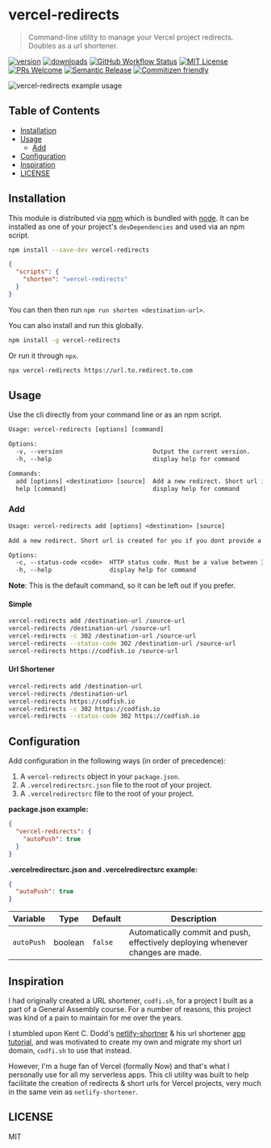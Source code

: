 # vercel-redirects

> Command-line utility to manage your Vercel project redirects. Doubles as a url shortener.

[![version][version-badge]][package] [![downloads][downloads-badge]][npmcharts]
[![GitHub Workflow Status][actions-badge]][actions-badge] [![MIT License][license-badge]][license]
[![PRs Welcome][prs-badge]][prs] [![Semantic Release][semantic-release-badge]][semantic-release]
[![Commitizen friendly][commitizen-badge]][commitizen]

![vercel-redirects example usage](https://cl.ly/56dc56e87ac2/Screen%2520Recording%25202020-04-26%2520at%252008.59%2520AM.gif 'Example Usage')

## Table of Contents

<!-- START doctoc generated TOC please keep comment here to allow auto update -->
<!-- DON'T EDIT THIS SECTION, INSTEAD RE-RUN doctoc TO UPDATE -->

- [Installation](#installation)
- [Usage](#usage)
  - [Add](#add)
- [Configuration](#configuration)
- [Inspiration](#inspiration)
- [LICENSE](#license)

<!-- END doctoc generated TOC please keep comment here to allow auto update -->

## Installation

This module is distributed via [npm](https://www.npmjs.com) which is bundled with
[node](https://nodejs.org/en/). It can be installed as one of your project's `devDependencies` and
used via an npm script.

```sh
npm install --save-dev vercel-redirects
```

```json
{
  "scripts": {
    "shorten": "vercel-redirects"
  }
}
```

You can then then run `npm run shorten <destination-url>`.

You can also install and run this globally.

```sh
npm install -g vercel-redirects
```

Or run it through `npx`.

```sh
npx vercel-redirects https://url.to.redirect.to.com
```

## Usage

Use the cli directly from your command line or as an npm script.

```txt
Usage: vercel-redirects [options] [command]

Options:
  -v, --version                         Output the current version.
  -h, --help                            display help for command

Commands:
  add [options] <destination> [source]  Add a new redirect. Short url is created for you if you dont provide a source.
  help [command]                        display help for command
```

### Add

```txt
Usage: vercel-redirects add [options] <destination> [source]

Add a new redirect. Short url is created for you if you dont provide a source.

Options:
  -c, --status-code <code>  HTTP status code. Must be a value between 301-308.
  -h, --help                display help for command
```

**Note**: This is the default command, so it can be left out if you prefer.

#### Simple

```sh
vercel-redirects add /destination-url /source-url
vercel-redirects /destination-url /source-url
vercel-redirects -c 302 /destination-url /source-url
vercel-redirects --status-code 302 /destination-url /source-url
vercel-redirects https://codfish.io /source-url
```

#### Url Shortener

```sh
vercel-redirects add /destination-url
vercel-redirects /destination-url
vercel-redirects https://codfish.io
vercel-redirects -c 302 https://codfish.io
vercel-redirects --status-code 302 https://codfish.io
```

## Configuration

Add configuration in the following ways (in order of precedence):

1. A `vercel-redirects` object in your `package.json`.
1. A `.vercelredirectsrc.json` file to the root of your project.
1. A `.vercelredirectsrc` file to the root of your project.

**package.json example:**

```json
{
  "vercel-redirects": {
    "autoPush": true
  }
}
```

**.vercelredirectsrc.json and .vercelredirectsrc example:**

```json
{
  "autoPush": true
}
```

| Variable   | Type    | Default | Description                                                                     |
| ---------- | ------- | ------- | ------------------------------------------------------------------------------- |
| `autoPush` | boolean | `false` | Automatically commit and push, effectively deploying whenever changes are made. |

## Inspiration

I had originally created a URL shortener, `codfi.sh`, for a project I built as a part
of a General Assembly course. For a number of reasons, this project was kind of a pain to
maintain for me over the years.

I stumbled upon Kent C. Dodd's
[netlify-shortner](https://github.com/kentcdodds/netlify-shortener) & his url shortener
[app tutorial](https://www.youtube.com/watch?v=HL6paXyx6hM), and was motivated to create my own and
migrate my short url domain, `codfi.sh` to use that instead.

However, I'm a huge fan of Vercel (formally Now) and that's what I personally use for all my
serverless apps. This cli utility was built to help facilitate the creation of redirects & short
urls for Vercel projects, very much in the same vein as `netlify-shortener`.

## LICENSE

MIT

[npm]: https://www.npmjs.com/
[node]: https://nodejs.org
[semantic-release]: https://github.com/semantic-release/semantic-release
[semantic-release-badge]:
  https://img.shields.io/badge/%20%20%F0%9F%93%A6%F0%9F%9A%80-semantic--release-e10079.svg?style=flat-square
[prs]: http://makeapullrequest.com
[prs-badge]: https://img.shields.io/badge/PRs-welcome-brightgreen.svg?style=flat-square
[commitizen]: http://commitizen.github.io/cz-cli/
[commitizen-badge]:
  https://img.shields.io/badge/commitizen-friendly-brightgreen.svg?style=flat-square
[npmcharts]: http://npmcharts.com/compare/vercel-redirects
[version-badge]: https://img.shields.io/npm/v/vercel-redirects.svg?style=flat-square
[package]: https://www.npmjs.com/package/vercel-redirects
[downloads-badge]: https://img.shields.io/npm/dm/vercel-redirects.svg?style=flat-square
[license-badge]: https://img.shields.io/npm/l/vercel-redirects.svg?style=flat-square
[license]: https://github.com/codfish/vercel-redirects/blob/main/LICENSE
[actions]: https://github.com/codfish/vercel-redirects/actions
[actions-badge]:
  https://img.shields.io/github/workflow/status/codfish/vercel-redirects/Release/main?style=flat-square
